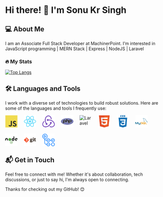 # Hi there! 👋 I'm Sonu Kr Singh

## 💻 About Me
I am an Associate Full Stack Developer at MachinerPoint. I’m interested in JavaScript programming | MERN Stack | Express | NodeJS | Laravel

### 🔥 My Stats
 [![Top Langs](https://github-readme-stats.vercel.app/api/top-langs/?username=sonusingh176&layout=compact)](https://github.com/sonusingh176)
<!-- 
- **GitHub Stats:** [Include your GitHub statistics here]
-->

## 🛠️ Languages and Tools
I work with a diverse set of technologies to build robust solutions. Here are some of the languages and tools I frequently use:
<div style="display: flex; flex-wrap: wrap; gap: 20px; align-items: center;">
  
 <img src="https://github.com/devicons/devicon/blob/master/icons/javascript/javascript-original.svg" alt="Laravel" width="40px" height="40px" padding="3px"/>
<img src="https://github.com/devicons/devicon/blob/master/icons/react/react-original.svg" alt="Laravel" width="40px" height="40px" padding="3px"/>
<img src="https://github.com/devicons/devicon/raw/master/icons/redux/redux-original.svg" alt="Laravel" width="40px" height="40px" padding="3px"/>
<img src="https://github.com/devicons/devicon/blob/master/icons/php/php-original.svg" alt="Laravel" width="40px" height="40px" padding="3px" />
<img src="https://laravel.com/img/logomark.min.svg" alt="Laravel" width="40px" height="40px" padding="3px"/>
<img src="https://github.com/devicons/devicon/raw/master/icons/html5/html5-original.svg" alt="Laravel" width="40px" height="40px" padding="3px"/>
<img src="https://github.com/devicons/devicon/raw/master/icons/css3/css3-plain-wordmark.svg" alt="Laravel" wwidth="40px" height="40px" padding="3px" />
<img src="https://github.com/devicons/devicon/raw/master/icons/mysql/mysql-original-wordmark.svg" alt="Laravel" width="40px" height="40px" padding="3px" />
<img src="https://github.com/devicons/devicon/raw/master/icons/nodejs/nodejs-original-wordmark.svg" alt="Laravel" width="40px" height="40px" padding="3px"/>
<img src="https://github.com/devicons/devicon/raw/master/icons/git/git-original-wordmark.svg" alt="Laravel" width="40px" height="40px" padding="3px" />
<img src="https://github.com/devicons/devicon/blob/master/icons/githubactions/githubactions-plain.svg" alt="Laravel" width="40px" height="40px" padding="3px" />

</div>
<!-- 
## 📚 Blog & Social Media
- **Blog:** [Your Blog Link]
- **LinkedIn:** [Your LinkedIn Profile]
- **Twitter:** [Your Twitter Profile]
-->

## 📬 Get in Touch
Feel free to connect with me! Whether it's about collaboration, tech discussions, or just to say hi, I'm always open to connecting.
<!-- 
- **Email:** [sonusingh82601@gmail.com]
- **LinkedIn:** [Your LinkedIn Profile]
- **Twitter:** [Your Twitter Profile]
-->
Thanks for checking out my GitHub! 😊
